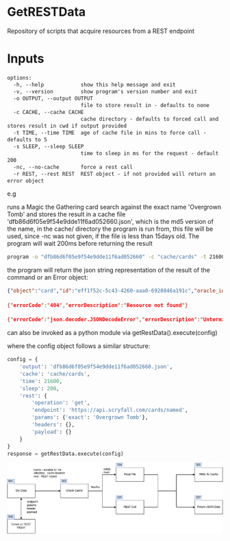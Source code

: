 # GetRESTData
Repository of scripts that acquire resources from a REST endpoint

# Inputs

```
options:
  -h, --help            show this help message and exit
  -v, --version         show program's version number and exit
  -o OUTPUT, --output OUTPUT
                        file to store result in - defaults to none
  -c CACHE, --cache CACHE
                        cache directory - defaults to forced call and stores result in cwd if output provided
  -t TIME, --time TIME  age of cache file in mins to force call - defaults to 5
  -s SLEEP, --sleep SLEEP
                        time to sleep in ms for the request - default 200
  -nc, --no-cache       force a rest call
  -r REST, --rest REST  REST object - if not provided will return an error object
```

e.g

runs a Magic the Gathering card search against the exact name 'Overgrown Tomb' and stores the result in a cache file 'dfb86d6f05e9f54e9dde11f6ad052660.json', which is the md5 version of the name, in the cache/ directory the program is run from, this file will be used, since -nc was not given, if the file is less than 15days old. The program will wait 200ms before returning the result

```bash
program -o "dfb86d6f05e9f54e9dde11f6ad052660" -c "cache/cards" -t 21600 -s 200 -r "{'operation':'get','endpoint':'https://api.scryfall.com/cards/named','params':{'exact':'Overgrown Tomb'},'headers':{},'payload':{}}"
```

the program will return the json string representation of the result of the command or an Error object:

```json
{"object":"card","id":"eff1f52c-5c43-4260-aaa0-6920846a191c","oracle_id":"975ec9a3-6f20-4177-8211-82526e092538","multiverse_ids":[453003],"mtgo_id":69919,"arena_id":68734,"tcgplayer_id":175196,"cardmarket_id":363554,"name":"Overgrown Tomb",.....ll"}}

{"errorCode":"404","errorDescription":"Resource not found"}

{"errorCode":"json.decoder.JSONDecodeError","errorDescription":"Unterminated string starting at: line 1 column 14 (char 13)"}
```

can also be invoked as a python module via getRestData().execute(config)

where the config object follows a similar structure:

```python
config = {
    'output': 'dfb86d6f05e9f54e9dde11f6ad052660.json',
    'cache': 'cache/cards',
    'time': 21600,
    'sleep': 200,
    'rest': {
        'operation': 'get',
        'endpoint': 'https://api.scryfall.com/cards/named',
        'params': {'exact': 'Overgrown Tomb'},
        'headers': {},
        'payload': {}
    }
}
response = getRestData.execute(config)
```

![Process Flow](https://github.com/samuelshiels/GetRESTData/blob/main/Get-Rest-Data.drawio.png "Process Flow")
